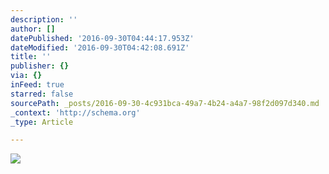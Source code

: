 ```yaml
---
description: ''
author: []
datePublished: '2016-09-30T04:44:17.953Z'
dateModified: '2016-09-30T04:42:08.691Z'
title: ''
publisher: {}
via: {}
inFeed: true
starred: false
sourcePath: _posts/2016-09-30-4c931bca-49a7-4b24-a4a7-98f2d097d340.md
_context: 'http://schema.org'
_type: Article

---
```

![](https://the-grid-user-content.s3-us-west-2.amazonaws.com/84843ec9-b738-44ee-9e35-9a5e4c0e3303.jpg)